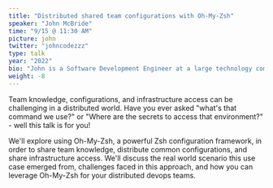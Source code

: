 ```yaml
---
title: "Distributed shared team configurations with Oh-My-Zsh"
speaker: "John McBride"
time: "9/15 @ 11:30 AM"
picture: john
twitter: "johncodezzz"
type: talk
year: "2022"
bio: "John is a Software Development Engineer at a large technology company working on Bottlerocket, a secure linux operating system for running containers and kubernetes. He is a maintainer of spf13/cobra, a CLI bootstrapping library. In the past, he has worked on open source Kubernetes platforms and lead teams building observability products."
weight: -8
---
```


Team knowledge, configurations, and infrastructure access can be challenging in a distributed world. Have you ever asked "what's that command we use?" or "Where are the secrets to access that environment?" - well this talk is for you!

We'll explore using Oh-My-Zsh, a powerful Zsh configuration framework, in order to share team knowledge, distribute common configurations, and share infrastructure access. We'll discuss the real world scenario this use case emerged from, challenges faced in this approach, and how you can leverage Oh-My-Zsh for your distributed devops teams.